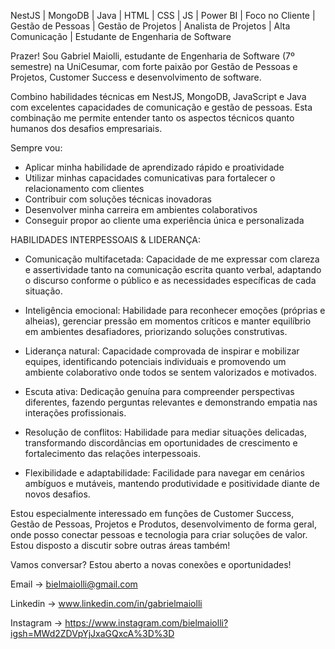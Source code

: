 NestJS | MongoDB |  Java | HTML | CSS | JS | Power BI | Foco no Cliente | Gestão de Pessoas | Gestão de Projetos | Analista de Projetos | Alta Comunicação | Estudante de Engenharia de Software 

Prazer! Sou Gabriel Maiolli, estudante de Engenharia de Software (7º semestre) na UniCesumar, com forte paixão por Gestão de Pessoas e Projetos, Customer Success e desenvolvimento de software.

Combino habilidades técnicas em NestJS, MongoDB, JavaScript e Java com excelentes capacidades de comunicação e gestão de pessoas. Esta combinação me permite entender tanto os aspectos técnicos quanto humanos dos desafios empresariais.

Sempre vou:
- Aplicar minha habilidade de aprendizado rápido e proatividade
- Utilizar minhas capacidades comunicativas para fortalecer o relacionamento com clientes
- Contribuir com soluções técnicas inovadoras
- Desenvolver minha carreira em ambientes colaborativos
- Conseguir propor ao cliente uma experiência única e personalizada 

HABILIDADES INTERPESSOAIS & LIDERANÇA:
- Comunicação multifacetada: Capacidade de me expressar com clareza e assertividade tanto na comunicação escrita quanto verbal, adaptando o discurso conforme o público e as necessidades específicas de cada situação.

- Inteligência emocional: Habilidade para reconhecer emoções (próprias e alheias), gerenciar pressão em momentos críticos e manter equilíbrio em ambientes desafiadores, priorizando soluções construtivas.

- Liderança natural: Capacidade comprovada de inspirar e mobilizar equipes, identificando potenciais individuais e promovendo um ambiente colaborativo onde todos se sentem valorizados e motivados.

- Escuta ativa: Dedicação genuína para compreender perspectivas diferentes, fazendo perguntas relevantes e demonstrando empatia nas interações profissionais.

- Resolução de conflitos: Habilidade para mediar situações delicadas, transformando discordâncias em oportunidades de crescimento e fortalecimento das relações interpessoais.

- Flexibilidade e adaptabilidade: Facilidade para navegar em cenários ambíguos e mutáveis, mantendo produtividade e positividade diante de novos desafios.

Estou especialmente interessado em funções de Customer Success, Gestão de Pessoas, Projetos e Produtos, desenvolvimento de forma geral, onde posso conectar pessoas e tecnologia para criar soluções de valor. Estou disposto a discutir sobre outras áreas também!

Vamos conversar? Estou aberto a novas conexões e oportunidades!


Email
-> bielmaiolli@gmail.com

Linkedin
-> www.linkedin.com/in/gabrielmaiolli

Instagram
-> https://www.instagram.com/bielmaiolli?igsh=MWd2ZDVpYjJxaGQxcA%3D%3D

